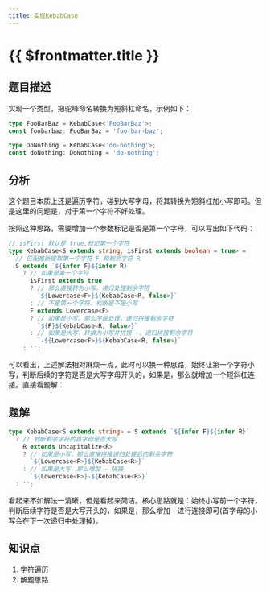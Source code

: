 ```yaml
---
title: 实现KebabCase
---
```


# {{ $frontmatter.title }}

## 题目描述

实现一个类型，把驼峰命名转换为短斜杠命名，示例如下：

```ts
type FooBarBaz = KebabCase<'FooBarBaz'>;
const foobarbaz: FooBarBaz = 'foo-bar-baz';

type DoNothing = KebabCase<'do-nothing'>;
const doNothing: DoNothing = 'do-nothing';
```

## 分析

这个题目本质上还是遍历字符，碰到大写字母，将其转换为短斜杠加小写即可。但是这里的问题是，对于第一个字符不好处理。

按照这种思路，需要增加一个参数标记是否是第一个字母，可以写出如下代码：

```ts
// isFirst 默认是 true,标记第一个字符
type KebabCase<S extends string, isFirst extends boolean = true> =
  // 匹配推断提取第一个字符 F 和剩余字符 R
  S extends `${infer F}${infer R}`
    ? // 如果是第一个字符
      isFirst extends true
      ? // 那么直接转为小写，递归处理剩余字符
        `${Lowercase<F>}${KebabCase<R, false>}`
      : // 不是第一个字符，判断是不是小写
      F extends Lowercase<F>
      ? // 如果是小写，那么不做处理，递归拼接剩余字符
        `${F}${KebabCase<R, false>}`
      : // 如果是大写，转换为小写并拼接 -，递归拼接剩余字符
        `-${Lowercase<F>}${KebabCase<R, false>}`
    : '';
```

可以看出，上述解法相对麻烦一点，此时可以换一种思路，始终让第一个字符小写，判断后续的字符是否是大写字母开头的，如果是，那么就增加一个短斜杠连接。直接看题解：

## 题解

```ts
type KebabCase<S extends string> = S extends `${infer F}${infer R}`
  ? // 判断剩余字符的首字母是否大写
    R extends Uncapitalize<R>
    ? // 如果是小写，那么直接拼接递归处理后的剩余字符
      `${Lowercase<F>}${KebabCase<R>}`
    : // 如果是大写，那么增加 - 拼接
      `${Lowercase<F>}-${KebabCase<R>}`
  : '';
```

看起来不如解法一清晰，但是看起来简洁。核心思路就是：始终小写前一个字符，判断后续字符是否是大写开头的，如果是，那么增加 - 进行连接即可(首字母的小写会在下一次递归中处理掉)。

## 知识点

1. 字符遍历
2. 解题思路